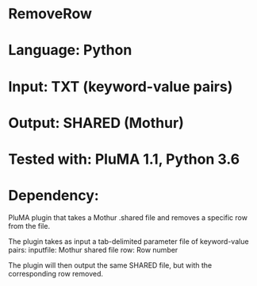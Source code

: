 # RemoveRow
# Language: Python
# Input: TXT (keyword-value pairs)
# Output: SHARED (Mothur)
# Tested with: PluMA 1.1, Python 3.6
# Dependency:

PluMA plugin that takes a Mothur .shared file and removes a specific row
from the file.

The plugin takes as input a tab-delimited parameter file of keyword-value pairs:
inputfile: Mothur shared file
row: Row number

The plugin will then output the same SHARED file, but with the corresponding row removed.

